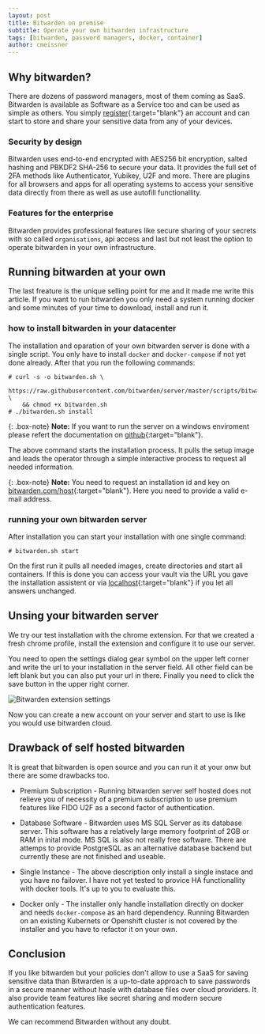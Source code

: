 ```yaml
---
layout: post
title: Bitwarden on premise
subtitle: Operate your own bitwarden infrastructure
tags: [bitwarden, password managers, docker, container]
author: cmeissner
---
```


## Why bitwarden?

There are dozens of password managers, most of them coming as SaaS. Bitwarden is available as Software as a Service too and can be used as simple as others. You simply [register](https://vault.bitwarden.com/#/register){:target="blank"} an account and can start to store and share your sensitive data from any of your devices.

### Security by design

Bitwarden uses end-to-end encrypted with AES256 bit encryption, salted hashing and PBKDF2 SHA-256 to secure your data.
It provides the full set of 2FA methods like Authenticator, Yubikey, U2F and more. There are plugins for all browsers and apps for all operating systems to access your sensitive data directly from there as well as use autofill functionallity.

### Features for the enterprise

Bitwarden provides professional features like secure sharing of your secrets with so called `organisations`, api access and last but not least the option to operate bitwarden in your own infrastructure.

## Running bitwarden at your own

The last freature is the unique selling point for me and it made me write this article. If you want to run bitwarden you only need a system running docker and some minutes of your time to download, install and run it.

### how to install bitwarden in your datacenter

The installation and oparation of your own bitwarden server is done with a single script. You only have to install `docker` and `docker-compose` if not yet done already. After that you run the following commands:

```text
# curl -s -o bitwarden.sh \
    https://raw.githubusercontent.com/bitwarden/server/master/scripts/bitwarden.sh \
    && chmod +x bitwarden.sh
# ./bitwarden.sh install
```

{: .box-note}
**Note:** If you want to run the server on a windows enviroment please refert the documentation on [github](https://github.com/bitwarden/server#windows){:target="blank"}.

The above command starts the installation process. It pulls the setup image and leads the operator through a simple interactive process to request all needed information.

{: .box-note}
**Note:** You need to request an installation id and key on [bitwarden.com/host](https://bitwarden.com/host/){:target="blank"}. Here you need to provide a valid e-mail address.

### running your own bitwarden server

After installation you can start your installation with one single command:

```text
# bitwarden.sh start
```

On the first run it pulls all needed images, create directories and start all containers. If this is done you can access your vault via the URL you gave the installation assistent or via [localhost](https://localhost){:target="blank"} if you let all answers unchanged.

## Unsing your bitwarden server

We try our test installation with the chrome extension. For that we created a fresh chrome profile, install the extension and configure it to use our server.

You need to open the settings dialog gear symbol on the upper left corner and write the url to your installation in the server field. All other field can be left blank but you can also put your url in there. Finally you need to click the save button in the upper right corner.

![Bitwarden extension settings](../../assets/img/bitwarden_ext_settings.png)

Now you can create a new account on your server and start to use is like you would use bitwarden cloud.

## Drawback of self hosted bitwarden

It is great that bitwarden is open source and you can run it at your onw but there are some drawbacks too.

* Premium Subscription - Running bitwarden server self hosted does not relieve you of necessity of a premium subscription to use premium features like FIDO U2F as a second factor of authentication.

* Database Software - Bitwarden uses MS SQL Server as its database server. This software has a relatively large memory footprint of 2GB or RAM in inital mode. MS SQL is also not really free software. There are attemps to provide PostgreSQL as an alternative database backend but currently these are not finished and useable.

* Single Instance - The above description only install a single instace and you have no failover. I have not yet tested to provice HA functionallity with docker tools. It's up to you to evaluate this.

* Docker only - The installer only handle installation directly on docker and needs `docker-compose` as an hard dependency. Running Bitwarden on an existing Kubernets or Openshift cluster is not covered by the installer and you have to refactor it on your own.

## Conclusion

If you like bitwarden but your policies don't allow to use a SaaS for saving sensitive data than Bitwarden is a up-to-date approach to save passwords in a secure manner without hasle with database files over cloud providers. It also provide team features like secret sharing and modern secure authentication features.

We can recommend Bitwarden without any doubt.
